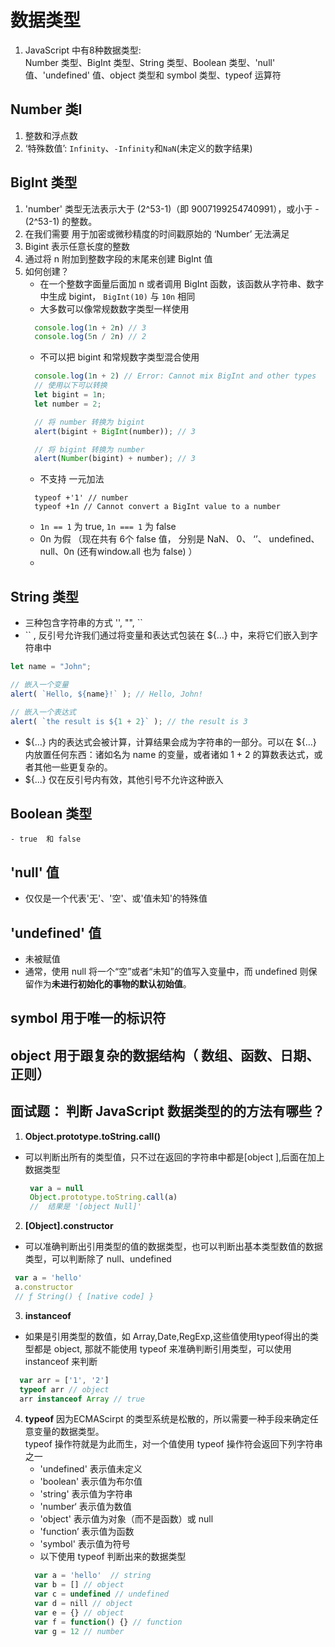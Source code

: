 # 数据类型
1. JavaScript 中有8种数据类型: \
Number 类型、BigInt 类型、String 类型、Boolean 类型、'null' 值、'undefined' 值、object 类型和 symbol 类型、typeof 运算符
## Number 类I
1. 整数和浮点数
2. ‘特殊数值’: `Infinity`、`-Infinity`和`NaN`(未定义的数字结果)
## BigInt 类型
1. 'number' 类型无法表示大于 (2^53-1)（即 9007199254740991），或小于 -(2^53-1) 的整数。
2. 在我们需要 用于加密或微秒精度的时间戳原始的 ‘Number’ 无法满足
3. Bigint 表示任意长度的整数
4. 通过将 n 附加到整数字段的末尾来创建 BigInt 值
5. 如何创建？
   - 在一个整数字面量后面加 n 或者调用 BigInt 函数，该函数从字符串、数字中生成 bigint， `BigInt(10)` 与 `10n` 相同 
   - 大多数可以像常规数数字类型一样使用
    ```js
      console.log(1n + 2n) // 3
      console.log(5n / 2n) // 2
    ```
   - 不可以把 bigint 和常规数字类型混合使用
    ```js
      console.log(1n + 2) // Error: Cannot mix BigInt and other types
      // 使用以下可以转换
      let bigint = 1n;
      let number = 2;

      // 将 number 转换为 bigint
      alert(bigint + BigInt(number)); // 3

      // 将 bigint 转换为 number
      alert(Number(bigint) + number); // 3
    ```
   - 不支持 一元加法
    ```   
      typeof +'1' // number
      typeof +1n // Cannot convert a BigInt value to a number
    ```
   - `1n == 1` 为 true, `1n === 1` 为 false 
   - 0n 为假 （现在共有 6个 false 值， 分别是 NaN、 0、 ‘’、 undefined、null、0n (还有window.all 也为 false) ）
   -  
## String 类型
  - 三种包含字符串的方式 '', "", ``
  - `` , 反引号允许我们通过将变量和表达式包装在 ${…} 中，来将它们嵌入到字符串中
  ```js
  let name = "John";

  // 嵌入一个变量
  alert( `Hello, ${name}!` ); // Hello, John!

  // 嵌入一个表达式
  alert( `the result is ${1 + 2}` ); // the result is 3
  ```
  - ${…} 内的表达式会被计算，计算结果会成为字符串的一部分。可以在 ${…} 内放置任何东西：诸如名为 name 的变量，或者诸如 1 + 2 的算数表达式，或者其他一些更复杂的。
  - ${...} 仅在反引号内有效，其他引号不允许这种嵌入
## Boolean 类型
    - true  和 false
## 'null' 值
 - 仅仅是一个代表'无'、'空'、或'值未知'的特殊值
## 'undefined' 值
 - 未被赋值
 - 通常，使用 null 将一个“空”或者“未知”的值写入变量中，而 undefined 则保留作为**未进行初始化的事物的默认初始值**。
## symbol 用于唯一的标识符
## object 用于跟复杂的数据结构（  数组、函数、日期、正则）

## 面试题： 判断 JavaScript 数据类型的的方法有哪些？
1. **Object.prototype.toString.call()** 
 - 可以判断出所有的类型值，只不过在返回的字符串中都是[object ],后面在加上数据类型
   ```js
    var a = null
    Object.prototype.toString.call(a)
    //  结果是 '[object Null]'
   ```
2. **[Object].constructor** 
  - 可以准确判断出引用类型的值的数据类型，也可以判断出基本类型数值的数据类型，可以判断除了 null、undefined  
   ```js
    var a = 'hello'
    a.constructor
    // ƒ String() { [native code] }
   ```
3. **instanceof**
  - 如果是引用类型的数值，如 Array,Date,RegExp,这些值使用typeof得出的类型都是 object, 那就不能使用 typeof 来准确判断引用类型，可以使用 instanceof 来判断
  ```js
    var arr = ['1', '2']
    typeof arr // object
    arr instanceof Array // true
  ```
4. **typeof**
   因为ECMAScirpt 的类型系统是松散的，所以需要一种手段来确定任意变量的数据类型。 \
   typeof 操作符就是为此而生，对一个值使用 typeof 操作符会返回下列字符串之一 
    - 'undefined' 表示值未定义
    - 'boolean' 表示值为布尔值
    - 'string' 表示值为字符串
    - 'number‘ 表示值为数值
    - 'object' 表示值为对象（而不是函数）或 null
    - 'function’ 表示值为函数
    - 'symbol' 表示值为符号
    - 以下使用 typeof 判断出来的数据类型 
    ```js
      var a = 'hello'  // string
      var b = [] // object
      var c = undefined // undefined
      var d = nill // object
      var e = {} // object
      var f = function() {} // function
      var g = 12 // number      
    ```

